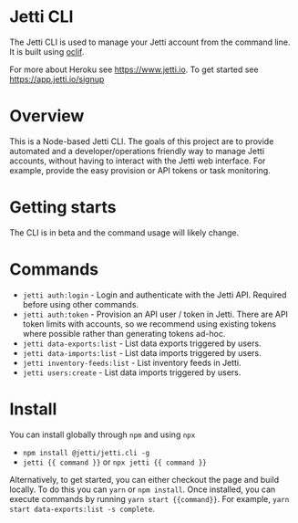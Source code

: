 Jetti CLI
==========

The Jetti CLI is used to manage your Jetti account from the command line. It is built using [oclif](https://oclif.io).

For more about Heroku see <https://www.jetti.io>. To get started see <https://app.jetti.io/signup>

Overview
========

This is a Node-based Jetti CLI.  The goals of this project are to provide automated and a developer/operations friendly way to manage Jetti accounts, without having to interact with the Jetti web interface. For example, provide the easy provision or API tokens or task monitoring.

Getting starts
========

The CLI is in beta and the command usage will likely change.

Commands
========

- `jetti auth:login` - Login and authenticate with the Jetti API. Required before using other commands.
- `jetti auth:token` - Provision an API user / token in Jetti. There are API token limits with accounts, so we recommend using existing tokens where possible rather than generating tokens ad-hoc.
- `jetti data-exports:list` - List data exports triggered by users.
- `jetti data-imports:list` - List data imports triggered by users.
- `jetti inventory-feeds:list` - List inventory feeds in Jetti.
- `jetti users:create` - List data imports triggered by users.

Install
========

You can install globally through `npm` and using `npx`

- `npm install @jetti/jetti.cli -g`
- `jetti {{ command }}` or `npx jetti {{ command }}`

Alternatively, to get started, you can either checkout the page and build locally. To do this you can `yarn` or `npm install`. Once installed, you can execute commands by running `yarn start {{command}}`. For example, `yarn start data-exports:list -s complete`.
